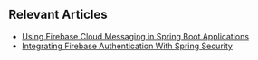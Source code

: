 ## Relevant Articles

- [Using Firebase Cloud Messaging in Spring Boot Applications](https://www.baeldung.com/spring-fcm)
- [Integrating Firebase Authentication With Spring Security](https://www.baeldung.com/spring-security-firebase-authentication)
